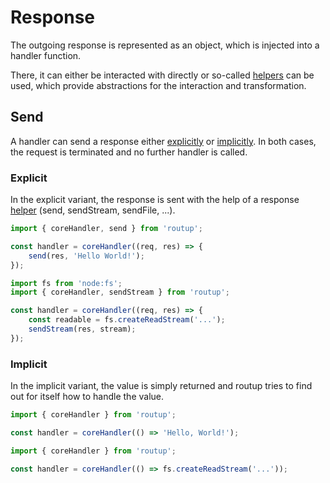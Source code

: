 # Response

The outgoing response is represented as an object, which is injected into a handler function.

There, it can either be interacted with directly or so-called [helpers](../api/request-helpers.md) can be used,
which provide abstractions for the interaction and transformation.

## Send

A handler can send a response either [explicitly](#explicit) or [implicitly](#implicit).
In both cases, the request is terminated and no further handler is called.

### Explicit

In the explicit variant, the response is sent with the help of a response [helper](../api/response-helpers.md)
(send, sendStream, sendFile, ...).

```typescript
import { coreHandler, send } from 'routup';

const handler = coreHandler((req, res) => {
    send(res, 'Hello World!');
});
```

```typescript
import fs from 'node:fs';
import { coreHandler, sendStream } from 'routup';

const handler = coreHandler((req, res) => {
    const readable = fs.createReadStream('...');
    sendStream(res, stream);
});
```

### Implicit

In the implicit variant, the value is simply returned and routup tries to find out for itself how to handle the value.

```typescript
import { coreHandler } from 'routup';

const handler = coreHandler(() => 'Hello, World!');
```

```typescript
import { coreHandler } from 'routup';

const handler = coreHandler(() => fs.createReadStream('...'));
```


